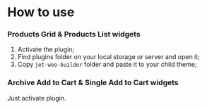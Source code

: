 # How to use

### Products Grid & Products List widgets
1. Activate the plugin;
1. Find plugins folder on your local storage or server and open it;
1. Copy `jet-woo-builder` folder and paste it to your child theme;

### Archive Add to Cart & Single Add to Cart widgets
Just activate plugin.